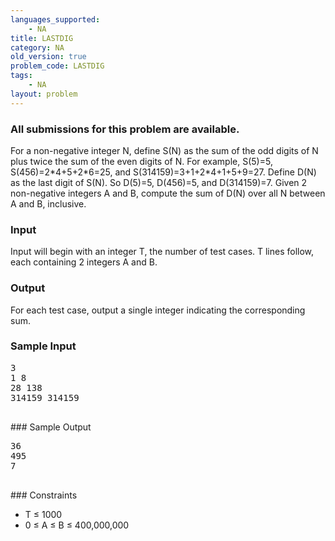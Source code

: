 ```yaml
---
languages_supported:
    - NA
title: LASTDIG
category: NA
old_version: true
problem_code: LASTDIG
tags:
    - NA
layout: problem
---
```

###  All submissions for this problem are available. 

For a non-negative integer N, define S(N) as the sum of the odd digits of N plus twice the sum of the even digits of N. For example, S(5)=5, S(456)=2\*4+5+2\*6=25, and S(314159)=3+1+2\*4+1+5+9=27. Define D(N) as the last digit of S(N). So D(5)=5, D(456)=5, and D(314159)=7. Given 2 non-negative integers A and B, compute the sum of D(N) over all N between A and B, inclusive.

### Input

Input will begin with an integer T, the number of test cases. T lines follow, each containing 2 integers A and B.

### Output

For each test case, output a single integer indicating the corresponding sum.

### Sample Input

<pre>3
1 8
28 138
314159 314159

</pre>### Sample Output
<pre>36
495
7

</pre>### Constraints
- T ≤ 1000
- 0 ≤ A ≤ B ≤ 400,000,000
